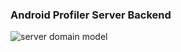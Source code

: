 ### Android Profiler Server Backend
![server domain model](http://img24.imageshack.us/img24/5614/nn5a.png)